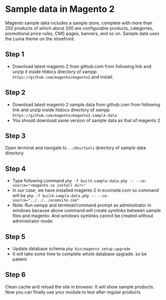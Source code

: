 Sample data in Magento 2
========================
Magento sample data includes a sample store, complete with more than 250 products of which about 200 are configurable products, categories, promotional price rules, CMS pages, banners, and so on. Sample data uses the Luma theme on the storefront.

Step 1
------
- Download latest magento 2 from github.com from following link and unzip it inside htdocs directory of xampp: `https://github.com/magento/magento2` and install.

Step 2
------
- Download latest magento 2 sample data from github.com from following link and unzip inside htdocs directory of xampp `https://github.com/magento/magento2-sample-data`
- You should download same version of sample data as that of magento 2

Step 3
------
Open terminal and navigate to `../dev/tools` directory of sample data directory

Step 4
------
- Type following command
`php -f build-sample-data.php -- --ce-source="<magento ce install dir>"`
- In our case, we have installed magento 2 in ecomsite.com so command will be
`php -f build-sample-data.php -- --ce-source="../../../ecomsite.com"`
- Note: Run xampp and terminal/command prompt as administrator in windows because above command will create symlinks between sample files and magento. And windows symlinks cannot be created without administrator mode.

Step 5
------
- Update database schema
`php bin/magento setup:upgrade`
- It will take some time to complete whole database upgrade. so be patient

Step 6
------
Clean cache and reload the site in browser. It will show sample products. Now you can finally use your module to test after regular products





